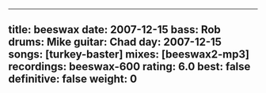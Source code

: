 
---
title: beeswax
date: 2007-12-15
bass:	Rob
drums:	Mike
guitar:	Chad
day: 2007-12-15
songs: [turkey-baster]
mixes: [beeswax2-mp3]
recordings: beeswax-600
rating: 6.0
best: false
definitive: false
weight: 0
---
